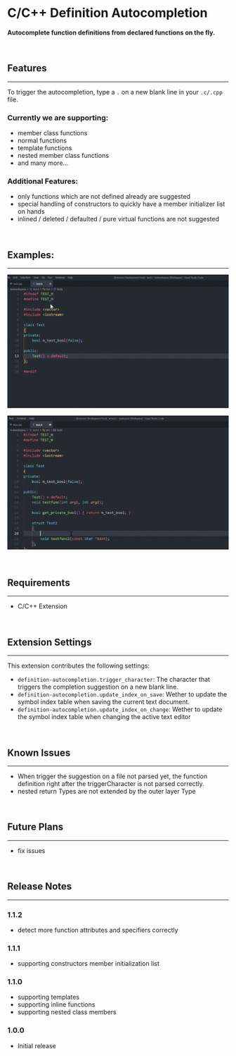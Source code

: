 # C/C++ Definition Autocompletion

**Autocomplete function definitions from declared functions on the fly.**

<br>

## Features
-----------

To trigger the autocompletion, type a `.` on a new blank line in your `.c/.cpp` file.

### **Currently we are supporting:**
- member class functions
- normal functions
- template functions
- nested member class functions
- and many more...

### **Additional Features:**
- only functions which are not defined already are suggested
- special handling of constructors to quickly have a member initializer list on hands
- inlined / deleted / defaulted / pure virtual functions are not suggested

 <br>

## Examples:
-----------

![Member function completion demo](images/member_function_completion_demo.gif)


![Constructor demo](images/constructor_demo.gif)

<br>

## Requirements
---------------

- C/C++ Extension

<br>

## Extension Settings
---------------------

This extension contributes the following settings:

* `definition-autocompletion.trigger_character`: The character that triggers the completion suggestion on a new blank line.
* `definition-autocompletion.update_index_on_save`: Wether to update the symbol index table when saving the current text document.
* `definition-autocompletion.update_index_on_change`: Wether to update the symbol index table when changing the active text editor

<br>

## Known Issues
---------------

- When trigger the suggestion on a file not parsed yet, the function definition right after the triggerCharacter is not parsed correctly.
- nested return Types are not extended by the outer layer Type

<br>

## Future Plans
---------------

- fix issues

<br>

## Release Notes
----------------

### 1.1.2

  - detect more function attributes and specifiers correctly

### 1.1.1

  - supporting constructors member initialization list

### 1.1.0

 - supporting templates
 - supporting inline functions
 - supporting nested class members

### 1.0.0

 - Initial release

